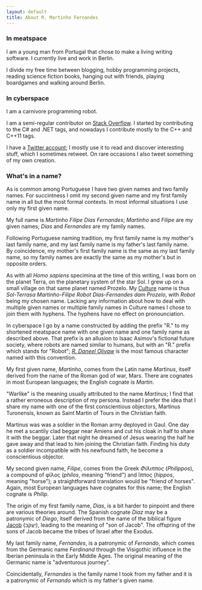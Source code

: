 ```yaml
---
layout: default
title: About R. Martinho Fernandes
---
```


### In meatspace

I am a young man from Portugal that chose to make a living writing software. I
currently live and work in Berlin.

I divide my free time between blogging, hobby programming projects, reading
science fiction books, hanging out with friends, playing boardgames and walking
around Berlin.

### In cyberspace

I am a carnivore programming robot.

I am a semi-regular contributor on [Stack Overflow][so]. I started by
contributing to the C# and .NET tags, and nowadays I contribute mostly to the
C++ and C++11 tags.

 [so]: http://stackoverflow.com/u/46642

I have a [Twitter account][twitter]; I mostly use it to read and discover
interesting stuff, which I sometimes retweet. On rare occasions I also tweet
something of my own creation.

 [twitter]: http://twitter.com/martinfernandes

### What's in a name?

As is common among Portuguese I have two given names and two family names. For
succintness I omit my second given name and my first family name in all but the
most formal contexts. In most informal situations I use only my first given
name.

My full name is *Martinho Filipe Dias Fernandes*; *Martinho* and *Filipe* are my
given names; *Dias* and *Fernandes* are my family names.

<!-- TODO section on pronounciation -->

Following Portuguese naming tradition, my first family name is my mother's last
family name, and my last family name is my father's last family name. By
coincidence, my mother's first family name is the same as my last family name,
so my family names are exactly the same as my mother's but in opposite orders.

As with all *Homo sapiens* specimina at the time of this writing, I was born on the
planet Terra, on the planetary system of the star Sol. I grew up on a small
village on that same planet named Prozelo. My [Culture] name is thus
*Sol-Terrasa Martinho-Filipe Robot Dias-Fernandes dam Prozelo*, with *Robot*
being my chosen name. Lacking any information about how to deal with multiple
given names or multiple family names in Culture names I chose to join them with
hyphens. The hyphens have no effect on pronounciation.

 [Culture]: http://en.wikipedia.org/wiki/The_Culture

In cyberspace I go by a name constructed by adding the prefix "R." to my
shortened meatspace name with one given name and one family name as described
above. That prefix is an allusion to Isaac Asimov's fictional future
society, where robots are named similar to humans, but with an "R." prefix which
stands for "Robot"; [*R. Daneel Olivaw*][rdaneel] is the most famous character
named with this convention.

 [rdaneel]: http://en.wikipedia.org/wiki/R._Daneel_Olivaw

My first given name, *Martinho*, comes from the Latin name *Martinus*, itself
derived from the name of the Roman god of war, Mars. There are cognates in most
European languages; the English cognate is *Martin*.

"Warlike" is the meaning usually attributed to the name *Martinus*; I find that
a rather erroneous description of my persona. Instead I prefer the idea that I
share my name with one of the first conscientious objectors, Martinus
Turonensis, known as Saint Martin of Tours in the Christian faith.

Martinus was was a soldier in the Roman army deployed in Gaul. One day he met a
scantily clad beggar near Amiens and cut his cloak in half to share it with the
beggar. Later that night he dreamed of Jesus wearing the half he gave away and
that lead to him joining the Christian faith. Finding his duty as a soldier
incompatible with his newfound faith, he become a conscientious objector.

My second given name, *Filipe*, comes from the Greek *Φίλιππος* (*Philippos*), a
compound of φίλος (*phílos*, meaning "friend") and ἵππος (*hippos*, meaning
"horse"); a straightforward translation would be "friend of horses". Again, most
European languages have cognates for this name; the English cognate is *Philip*.

The origin of my first family name, *Dias*, is a bit harder to pinpoint and
there are various theories around. The Spanish cognate *Diaz* may be a
patronymic of *Diego*, itself derived from the name of the biblical figure
[Jacob] (יַעֲקֹב), leading to the meaning of "son of Jacob". The offspring of the
sons of Jacob became the tribes of Israel after the Exodus.

 [Jacob]: http://en.wikipedia.org/wiki/Jacob

My last family name, *Fernandes*, is a patronymic of *Fernando*, which comes
from the Germanic name *Ferdinand* through the Visigothic influence in the
Iberian peninsula in the Early Middle Ages. The original meaning of the Germanic
name is "adventurous journey".

Coincidentally, *Fernandes* is the family name I took from my father and it is a
patronymic of *Fernando* which is my father's given name.


